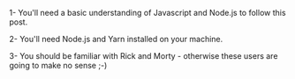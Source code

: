 1- You'll need a basic understanding of Javascript and Node.js to follow this post.

2- You'll need Node.js and Yarn installed on your machine.

3- You should be familiar with Rick and Morty - otherwise these users are going to make no sense ;-)
